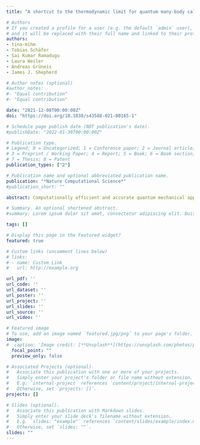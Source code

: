 ```yaml
---
title: "A shortcut to the thermodynamic limit for quantum many-body calculations of metals"

# Authors
# If you created a profile for a user (e.g. the default `admin` user), write the username (folder name) here 
# and it will be replaced with their full name and linked to their profile.
authors:
- tina-mihm
- Tobias Schäfer
- Sai Kumar Ramadugu
- Laura Weiler
- Andreas Grüneis
- James J. Shepherd

# Author notes (optional)
#author_notes:
#- "Equal contribution"
#- "Equal contribution"

date: "2021-12-08T00:00:00Z"
doi: "https://doi.org/10.1038/s43588-021-00165-1"

# Schedule page publish date (NOT publication's date).
#publishDate: "2022-01-30T00:00:00Z"

# Publication type.
# Legend: 0 = Uncategorized; 1 = Conference paper; 2 = Journal article;
# 3 = Preprint / Working Paper; 4 = Report; 5 = Book; 6 = Book section;
# 7 = Thesis; 8 = Patent
publication_types: ["2"]

# Publication name and optional abbreviated publication name.
publication: "*Nature Computational Science*"
#publication_short: ""

abstract: Computationally efficient and accurate quantum mechanical approximations to solve the many-electron Schrödinger equation are crucial for computational materials science. Methods such as coupled cluster theory show potential for widespread adoption if computational cost bottlenecks can be removed. For example, extremely dense k-point grids are required to model longrange electronic correlation effects, particularly for metals. Although these grids can be made more effective by averaging calculations over an offset (or twist angle), the resultant cost in time for coupled cluster theory is prohibitive. We show here that a single special twist angle can be found using the transition structure factor, which provides the same benefit as twist averaging with one or two orders of magnitude reduction in computational time. We demonstrate that this not only works for metal systems, but also is applicable to a broader range of materials, including insulators and semiconductors.

# Summary. An optional shortened abstract.
#summary: Lorem ipsum dolor sit amet, consectetur adipiscing elit. Duis posuere tellus ac convallis placerat. Proin tincidunt magna sed ex sollicitudin condimentum.

tags: []

# Display this page in the Featured widget?
featured: true

# Custom links (uncomment lines below)
# links:
# - name: Custom Link
#   url: http://example.org

url_pdf: ''
url_code: ''
url_dataset: ''
url_poster: ''
url_project: ''
url_slides: ''
url_source: ''
url_video: ''

# Featured image
# To use, add an image named `featured.jpg/png` to your page's folder. 
image:
#  caption: 'Image credit: [**Unsplash**](https://unsplash.com/photos/pLCdAaMFLTE)'
  focal_point: ""
  preview_only: false

# Associated Projects (optional).
#   Associate this publication with one or more of your projects.
#   Simply enter your project's folder or file name without extension.
#   E.g. `internal-project` references `content/project/internal-project/index.md`.
#   Otherwise, set `projects: []`.
projects: []

# Slides (optional).
#   Associate this publication with Markdown slides.
#   Simply enter your slide deck's filename without extension.
#   E.g. `slides: "example"` references `content/slides/example/index.md`.
#   Otherwise, set `slides: ""`.
slides: ""
---
```

